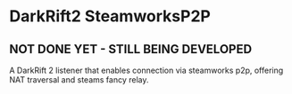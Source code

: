 # DarkRift2 SteamworksP2P

## NOT DONE YET - STILL BEING DEVELOPED

A DarkRift 2 listener that enables connection via steamworks p2p, offering NAT traversal and steams fancy relay.
